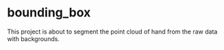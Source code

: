 # bounding_box

This project is about to segment the point cloud of hand from the raw data with backgrounds.
